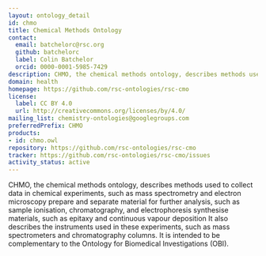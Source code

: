 ```yaml
---
layout: ontology_detail
id: chmo
title: Chemical Methods Ontology
contact:
  email: batchelorc@rsc.org
  github: batchelorc
  label: Colin Batchelor
  orcid: 0000-0001-5985-7429
description: CHMO, the chemical methods ontology, describes methods used to
domain: health
homepage: https://github.com/rsc-ontologies/rsc-cmo
license:
  label: CC BY 4.0
  url: http://creativecommons.org/licenses/by/4.0/
mailing_list: chemistry-ontologies@googlegroups.com
preferredPrefix: CHMO
products:
- id: chmo.owl
repository: https://github.com/rsc-ontologies/rsc-cmo
tracker: https://github.com/rsc-ontologies/rsc-cmo/issues
activity_status: active
---
```


CHMO, the chemical methods ontology, describes methods used to collect data in chemical experiments, such as mass spectrometry and electron microscopy prepare and separate material for further analysis, such as sample ionisation, chromatography, and electrophoresis synthesise materials, such as epitaxy and continuous vapour deposition It also describes the instruments used in these experiments, such as mass spectrometers and chromatography columns. It is intended to be complementary to the Ontology for Biomedical Investigations (OBI).
